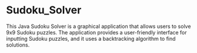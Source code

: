 # Sudoku_Solver
This Java Sudoku Solver is a graphical application that allows users to solve 9x9 Sudoku puzzles. The application provides a user-friendly interface for inputting Sudoku puzzles, and it uses a backtracking algorithm to find solutions.
